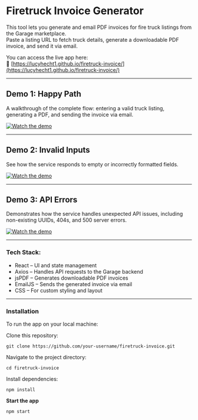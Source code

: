 # Firetruck Invoice Generator
This tool lets you generate and email PDF invoices for fire truck listings from the Garage marketplace.  
Paste a listing URL to fetch truck details, generate a downloadable PDF invoice, and send it via email.

You can access the live app here:  
🔗 [https://lucyhecht1.github.io/firetruck-invoice/](https://lucyhecht1.github.io/firetruck-invoice/)

---

## Demo 1: Happy Path
A walkthrough of the complete flow: entering a valid truck listing, generating a PDF, and sending the invoice via email.

[![Watch the demo](https://img.youtube.com/vi/RpF2NyW2OIw/hqdefault.jpg)](https://www.youtube.com/watch?v=RpF2NyW2OIw)

---

## Demo 2: Invalid Inputs
See how the service responds to empty or incorrectly formatted fields.

[![Watch the demo](https://img.youtube.com/vi/nkOQXCrr2gU/hqdefault.jpg)](https://youtu.be/nkOQXCrr2gU)

---

## Demo 3: API Errors
Demonstrates how the service handles unexpected API issues, including non-existing UUIDs, 404s, and 500 server errors.

[![Watch the demo](https://img.youtube.com/vi/8c1GB9SKO4M/hqdefault.jpg)](https://www.youtube.com/watch?v=8c1GB9SKO4M)

---
### Tech  Stack:
- React – UI and state management
- Axios – Handles API requests to the Garage backend
- jsPDF – Generates downloadable PDF invoices
- EmailJS – Sends the generated invoice via email
- CSS – For custom styling and layout
---
### Installation
To run the app on your local machine:

Clone this repository:
```
git clone https://github.com/your-username/firetruck-invoice.git
```
Navigate to the project directory:
```
cd firetruck-invoice
```
Install dependencies:
```
npm install
```
**Start the app**
```
npm start
